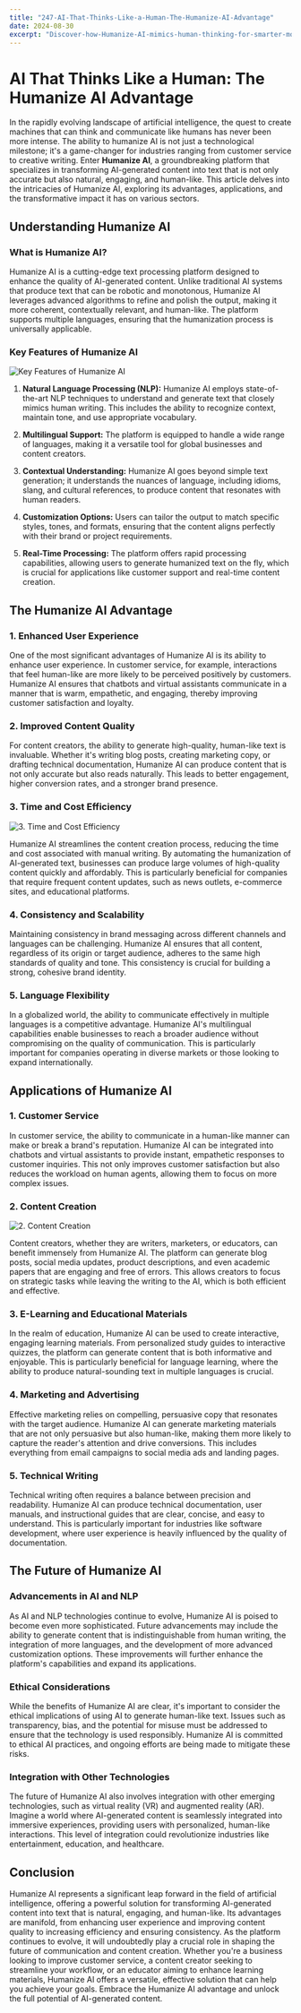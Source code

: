 ```yaml
---
title: "247-AI-That-Thinks-Like-a-Human-The-Humanize-AI-Advantage"
date: 2024-08-30
excerpt: "Discover-how-Humanize-AI-mimics-human-thinking-for-smarter-more-intuitive-solutions"
---
```


# AI That Thinks Like a Human: The Humanize AI Advantage

In the rapidly evolving landscape of artificial intelligence, the quest to create machines that can think and communicate like humans has never been more intense. The ability to humanize AI is not just a technological milestone; it's a game-changer for industries ranging from customer service to creative writing. Enter **Humanize AI**, a groundbreaking platform that specializes in transforming AI-generated content into text that is not only accurate but also natural, engaging, and human-like. This article delves into the intricacies of Humanize AI, exploring its advantages, applications, and the transformative impact it has on various sectors.

## Understanding Humanize AI

### What is Humanize AI?

Humanize AI is a cutting-edge text processing platform designed to enhance the quality of AI-generated content. Unlike traditional AI systems that produce text that can be robotic and monotonous, Humanize AI leverages advanced algorithms to refine and polish the output, making it more coherent, contextually relevant, and human-like. The platform supports multiple languages, ensuring that the humanization process is universally applicable.

### Key Features of Humanize AI

![Key Features of Humanize AI](/images/02.jpeg)


1. **Natural Language Processing (NLP):** Humanize AI employs state-of-the-art NLP techniques to understand and generate text that closely mimics human writing. This includes the ability to recognize context, maintain tone, and use appropriate vocabulary.

2. **Multilingual Support:** The platform is equipped to handle a wide range of languages, making it a versatile tool for global businesses and content creators.

3. **Contextual Understanding:** Humanize AI goes beyond simple text generation; it understands the nuances of language, including idioms, slang, and cultural references, to produce content that resonates with human readers.

4. **Customization Options:** Users can tailor the output to match specific styles, tones, and formats, ensuring that the content aligns perfectly with their brand or project requirements.

5. **Real-Time Processing:** The platform offers rapid processing capabilities, allowing users to generate humanized text on the fly, which is crucial for applications like customer support and real-time content creation.

## The Humanize AI Advantage

### 1. Enhanced User Experience

One of the most significant advantages of Humanize AI is its ability to enhance user experience. In customer service, for example, interactions that feel human-like are more likely to be perceived positively by customers. Humanize AI ensures that chatbots and virtual assistants communicate in a manner that is warm, empathetic, and engaging, thereby improving customer satisfaction and loyalty.

### 2. Improved Content Quality

For content creators, the ability to generate high-quality, human-like text is invaluable. Whether it's writing blog posts, creating marketing copy, or drafting technical documentation, Humanize AI can produce content that is not only accurate but also reads naturally. This leads to better engagement, higher conversion rates, and a stronger brand presence.

### 3. Time and Cost Efficiency

![3. Time and Cost Efficiency](/images/18.jpeg)


Humanize AI streamlines the content creation process, reducing the time and cost associated with manual writing. By automating the humanization of AI-generated text, businesses can produce large volumes of high-quality content quickly and affordably. This is particularly beneficial for companies that require frequent content updates, such as news outlets, e-commerce sites, and educational platforms.

### 4. Consistency and Scalability

Maintaining consistency in brand messaging across different channels and languages can be challenging. Humanize AI ensures that all content, regardless of its origin or target audience, adheres to the same high standards of quality and tone. This consistency is crucial for building a strong, cohesive brand identity.

### 5. Language Flexibility

In a globalized world, the ability to communicate effectively in multiple languages is a competitive advantage. Humanize AI's multilingual capabilities enable businesses to reach a broader audience without compromising on the quality of communication. This is particularly important for companies operating in diverse markets or those looking to expand internationally.

## Applications of Humanize AI

### 1. Customer Service

In customer service, the ability to communicate in a human-like manner can make or break a brand's reputation. Humanize AI can be integrated into chatbots and virtual assistants to provide instant, empathetic responses to customer inquiries. This not only improves customer satisfaction but also reduces the workload on human agents, allowing them to focus on more complex issues.

### 2. Content Creation

![2. Content Creation](/images/05.jpeg)


Content creators, whether they are writers, marketers, or educators, can benefit immensely from Humanize AI. The platform can generate blog posts, social media updates, product descriptions, and even academic papers that are engaging and free of errors. This allows creators to focus on strategic tasks while leaving the writing to the AI, which is both efficient and effective.

### 3. E-Learning and Educational Materials

In the realm of education, Humanize AI can be used to create interactive, engaging learning materials. From personalized study guides to interactive quizzes, the platform can generate content that is both informative and enjoyable. This is particularly beneficial for language learning, where the ability to produce natural-sounding text in multiple languages is crucial.

### 4. Marketing and Advertising

Effective marketing relies on compelling, persuasive copy that resonates with the target audience. Humanize AI can generate marketing materials that are not only persuasive but also human-like, making them more likely to capture the reader's attention and drive conversions. This includes everything from email campaigns to social media ads and landing pages.

### 5. Technical Writing

Technical writing often requires a balance between precision and readability. Humanize AI can produce technical documentation, user manuals, and instructional guides that are clear, concise, and easy to understand. This is particularly important for industries like software development, where user experience is heavily influenced by the quality of documentation.

## The Future of Humanize AI

### Advancements in AI and NLP

As AI and NLP technologies continue to evolve, Humanize AI is poised to become even more sophisticated. Future advancements may include the ability to generate content that is indistinguishable from human writing, the integration of more languages, and the development of more advanced customization options. These improvements will further enhance the platform's capabilities and expand its applications.

### Ethical Considerations

While the benefits of Humanize AI are clear, it's important to consider the ethical implications of using AI to generate human-like text. Issues such as transparency, bias, and the potential for misuse must be addressed to ensure that the technology is used responsibly. Humanize AI is committed to ethical AI practices, and ongoing efforts are being made to mitigate these risks.

### Integration with Other Technologies

The future of Humanize AI also involves integration with other emerging technologies, such as virtual reality (VR) and augmented reality (AR). Imagine a world where AI-generated content is seamlessly integrated into immersive experiences, providing users with personalized, human-like interactions. This level of integration could revolutionize industries like entertainment, education, and healthcare.

## Conclusion

Humanize AI represents a significant leap forward in the field of artificial intelligence, offering a powerful solution for transforming AI-generated content into text that is natural, engaging, and human-like. Its advantages are manifold, from enhancing user experience and improving content quality to increasing efficiency and ensuring consistency. As the platform continues to evolve, it will undoubtedly play a crucial role in shaping the future of communication and content creation. Whether you're a business looking to improve customer service, a content creator seeking to streamline your workflow, or an educator aiming to enhance learning materials, Humanize AI offers a versatile, effective solution that can help you achieve your goals. Embrace the Humanize AI advantage and unlock the full potential of AI-generated content.